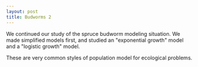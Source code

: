 ```yaml
---
layout: post
title: Budworms 2
---
```


We continued our study of the spruce budworm modeling situation. We made simplified
models first, and studied an "exponential growth" model and a "logistic growth"
model.

These are very common styles of population model for ecological problems.
